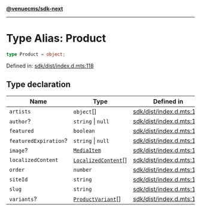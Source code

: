 [**@venuecms/sdk-next**](../Index.md)

***

# Type Alias: Product

```ts
type Product = object;
```

Defined in: [sdk/dist/index.d.mts:118](https://github.com/venuecms/sdk/blob/e839f07e66419aaf9ace81d080584d6bd1f8de14/packages/sdk/dist/index.d.mts#L118)

## Type declaration

| Name | Type | Defined in |
| ------ | ------ | ------ |
| <a id="artists"></a> `artists` | `object`[] | [sdk/dist/index.d.mts:127](https://github.com/venuecms/sdk/blob/e839f07e66419aaf9ace81d080584d6bd1f8de14/packages/sdk/dist/index.d.mts#L127) |
| <a id="author"></a> `author`? | `string` \| `null` | [sdk/dist/index.d.mts:124](https://github.com/venuecms/sdk/blob/e839f07e66419aaf9ace81d080584d6bd1f8de14/packages/sdk/dist/index.d.mts#L124) |
| <a id="featured"></a> `featured` | `boolean` | [sdk/dist/index.d.mts:122](https://github.com/venuecms/sdk/blob/e839f07e66419aaf9ace81d080584d6bd1f8de14/packages/sdk/dist/index.d.mts#L122) |
| <a id="featuredexpiration"></a> `featuredExpiration`? | `string` \| `null` | [sdk/dist/index.d.mts:123](https://github.com/venuecms/sdk/blob/e839f07e66419aaf9ace81d080584d6bd1f8de14/packages/sdk/dist/index.d.mts#L123) |
| <a id="image"></a> `image`? | [`MediaItem`](MediaItem.md) | [sdk/dist/index.d.mts:125](https://github.com/venuecms/sdk/blob/e839f07e66419aaf9ace81d080584d6bd1f8de14/packages/sdk/dist/index.d.mts#L125) |
| <a id="localizedcontent"></a> `localizedContent` | [`LocalizedContent`](LocalizedContent.md)[] | [sdk/dist/index.d.mts:126](https://github.com/venuecms/sdk/blob/e839f07e66419aaf9ace81d080584d6bd1f8de14/packages/sdk/dist/index.d.mts#L126) |
| <a id="order"></a> `order` | `number` | [sdk/dist/index.d.mts:121](https://github.com/venuecms/sdk/blob/e839f07e66419aaf9ace81d080584d6bd1f8de14/packages/sdk/dist/index.d.mts#L121) |
| <a id="siteid"></a> `siteId` | `string` | [sdk/dist/index.d.mts:119](https://github.com/venuecms/sdk/blob/e839f07e66419aaf9ace81d080584d6bd1f8de14/packages/sdk/dist/index.d.mts#L119) |
| <a id="slug"></a> `slug` | `string` | [sdk/dist/index.d.mts:120](https://github.com/venuecms/sdk/blob/e839f07e66419aaf9ace81d080584d6bd1f8de14/packages/sdk/dist/index.d.mts#L120) |
| <a id="variants"></a> `variants`? | [`ProductVariant`](ProductVariant.md)[] | [sdk/dist/index.d.mts:130](https://github.com/venuecms/sdk/blob/e839f07e66419aaf9ace81d080584d6bd1f8de14/packages/sdk/dist/index.d.mts#L130) |
